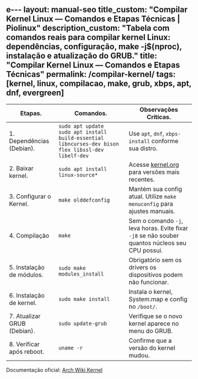 e---
layout: manual-seo
title_custom: "Compilar Kernel Linux — Comandos e Etapas Técnicas | Piolinux"
description_custom: "Tabela com comandos reais para compilar kernel Linux: dependências, configuração, make -j$(nproc), instalação e atualização do GRUB."
title: "Compilar Kernel Linux — Comandos e Etapas Técnicas"
permalink: /compilar-kernel/
tags: [kernel, linux, compilacao, make, grub, xbps, apt, dnf, evergreen]
---





<section class="post-content">


<table class="evergreen-table">
  <thead>
    <tr>
      <th>Etapas.</th>
      <th>Comandos.</th>
      <th>Observações Críticas.</th>
    </tr>
  </thead>
  <tbody>
    <tr>
      <td data-label="Etapa">1. Dependências (Debian).</td>
      <td data-label="Comando"><code>sudo apt update
sudo apt install build-essential libncurses-dev bison flex libssl-dev libelf-dev</code></td>
      <td data-label="Observação Crítica">Use <code>apt</code>, <code>dnf</code>, <code>xbps-install</code> conforme sua distro.</td>
    </tr>
    <tr>
      <td data-label="Etapa">2. Baixar kernel.</td>
      <td data-label="Comando"><code>sudo apt install linux-source*</code></td>
      <td data-label="Observação Crítica">Acesse <a href="https://kernel.org" target="_blank">kernel.org</a> para versões mais recentes.</td>
    </tr>
    <tr>
      <td data-label="Etapa">3. Configurar o Kernel.</td>
      <td data-label="Comando"><code>make olddefconfig</code></td>
      <td data-label="Observação Crítica">Mantém sua config atual. Utilize <code>make menuconfig</code> para ajustes manuais.</td>
    </tr>
    <tr>
      <td data-label="Etapa">4. Compilação</td>
      <td data-label="Comando"><code>make </code></td>
      <td data-label="Observação Crítica">Sem o comando <code>-j</code>, leva horas. Evite fixar <code>-j8</code> se não souber quantos núcleos seu CPU possui.</td>
    </tr>
    <tr>
      <td data-label="Etapa">5. Instalação de módulos.</td>
      <td data-label="Comando"><code>sudo make modules_install</code></td>
      <td data-label="Observação Crítica">Obrigatório sem os drivers os dispositivos podem não funcionar.</td>
    </tr>
    <tr>
      <td data-label="Etapa">6. Instalação de kernel.</td>
      <td data-label="Comando"><code>sudo make install</code></td>
      <td data-label="Observação Crítica">Instala o kernel, System.map e config no <code>/boot/</code>.</td>
    </tr>
    <tr>
      <td data-label="Etapa">7. Atualizar GRUB (Debian).</td>
      <td data-label="Comando"><code>sudo update-grub</code></td>
      <td data-label="Observação Crítica">Verifique se o novo kernel aparece no menu do GRUB.</td>
    </tr>
    <tr>
      <td data-label="Etapa">8. Verificar após reboot.</td>
      <td data-label="Comando"><code>uname -r</code></td>
      <td data-label="Observação Crítica">Confirme que a versão do kernel mudou.</td>
    </tr>
  </tbody>
</table>

<p>Documentação oficial: <a href="https://wiki.archlinux.org/title/Kernel" target="_blank">Arch Wiki Kernel</a></p>



</section>

